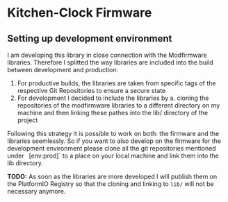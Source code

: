 # Kitchen-Clock Firmware

## Setting up development environment

I am developing this library in close connection with the Modfirmware libraries. Therefore I splitted the way libraries are included into the build between development and production:

1. For productive builds, the libraries are taken from specific tags of the respective Git Repositories to ensure a secure state 
2. For development I decided to include the libraries by
   a. cloning the repositories of the modfirmware libraries to a different directory on my machine and then linking these pathes into the lib/ directory of the project

Following this strategy it is possible to work on both: the firmware and the libraries seemlessly. So if you want to also develop on the firmware for the development environment please clone all the git repositories mentioned under ` `[env:prod]` to a place on your local machine and link them into the lib directory.

**TODO:** As soon as the libraries are more developed I will publish them on the PlatformIO Registry so that the cloning and linking to `lib/` will not be necessary anymore.